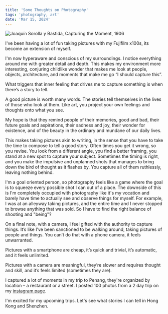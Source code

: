 ```yaml
---
title: 'Some Thoughts on Photography'
tags: 'photography, art'
date: 'Mar 15, 2024'
---
```


![Joaquín Sorolla y Bastida, Capturing the Moment, 1906](/images/capturemoment.jpeg)

I've been having a lot of fun taking pictures with my Fujifilm x100s, its become an extension of myself.

I'm now hyperaware and conscious of my surroundings. I notice everything around me with greater detail and depth. This makes my environment more interesting, conjuring childlike wonder that makes me look at people, objects, architecture, and moments that make me go “I should capture this”.

What triggers that inner feeling that drives me to capture something is when there’s a story to tell.

A good picture is worth many words. The stories tell themselves in the lives of those who look at them. Like art, you project your own feelings and thoughts onto what you see.

My hope is that they remind people of their memories, good and bad, their future goals and aspirations, their sadness and joy, their wonder for existence, and of the beauty in the ordinary and mundane of our daily lives.

This makes taking pictures akin to writing, in the sense that you have to take the time to compose to tell a good story. Often times you get it wrong, so you revise. You look from a different angle, you find a better framing, you stand at a new spot to capture your subject. Sometimes the timing is right, and you make the impulsive and unplanned shots that manages to bring down the bird of thought as it flashes by. You capture all of them ruthlessly, leaving nothing behind.

I'm a goal oriented person, so photography feels like a game where the goal is to squeeze every possible shot I can out of a place. The downside of this is I'm completely occupied with photography like it's my vocation and barely have time to actually see and observe things for myself. For example, I was at an alleyway taking pictures, and the entire time and I never stopped to browse anything that was sold. So I have to find the right balance of shooting and "being"?

On a final note, with a camera, I feel gifted with the authority to capture things. It’s like I’ve been sanctioned to be walking around, taking pictures of people and things. You can’t do that with a phone camera, it feels unwarranted.

Pictures with a smartphone are cheap, it’s quick and trivial, it’s automatic, and it feels unlimited.

Pictures with a camera are meaningful, they’re slower and requires thought and skill, and it’s feels limited (sometimes they are).

I captured a lot of moments in my trip to Penang, they're organized by location – a restaurant or a street. I posted 100 photos from a 2 day trip on my [instagram page](https://www.instagram.com/bengotafujifilm/).

I'm excited for my upcoming trips. Let's see what stories I can tell in Hong Kong and Shenzhen.
